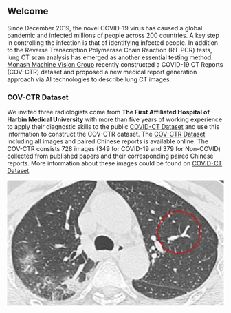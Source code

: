 ## Welcome

Since December 2019, the novel COVID-19 virus has caused a global pandemic and infected millions of people across 200 countries. 
A key step in controlling the infection is that of identifying infected people. 
In addition to the Reverse Transcription Polymerase Chain Reaction (RT-PCR) tests, lung CT scan analysis has emerged as another essential testing method. 
[Monash Machine Vision Group](http://www.mmvg.org/) recently constructed a COVID-19 CT Reports (COV-CTR) dataset and proposed a new medical report generation approach via AI technologies to describe lung CT images.

### COV-CTR Dataset

We invited three radiologists come from **The First Affiliated Hospital of Harbin Medical University** with more than five years of working experience to apply their diagnostic skills to the public [COVID-CT Dataset](https://github.com/UCSD-AI4H/COVID-CT) and use this information to construct the COV-CTR dataset.
The [COV-CTR Dataset](https://github.com/Draven-Lee/COVCTR/blob/master/COV-CTR.zip) including all images and paired Chinese reports is available online.
The COV-CTR consists 728 images (349 for COVID-19 and 379 for Non-COVID) collected from published papers and their corresponding paired Chinese reports. 
More information about these images could be found on [COVID-CT Dataset](https://github.com/UCSD-AI4H/COVID-CT).

![A sample from COV-CTR.](https://github.com/Draven-Lee/COVCTR/blob/master/2019-novel-Coronavirus-severe-adult-respiratory-dist_2020_International-Jour-p3-89%250.png)